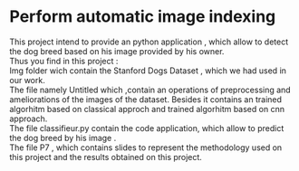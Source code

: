 # Perform automatic image indexing
This project intend to provide an python application , which allow to detect the dog breed based on his image provided by his owner.  
Thus you find in this project :  
Img folder wich contain the Stanford Dogs Dataset , which we had used in our work.   
The file namely Untitled which ,contain an operations of preprocessing and ameliorations of the images of the dataset. Besides it contains an trained algorhitm based on classical approch and trained algorhitm based on cnn approach.  
The file classifieur.py contain the code application, which allow to predict the dog breed by his image .  
The file P7 , which contains slides to represent   the methodology used on this project and the results obtained on  this project.
